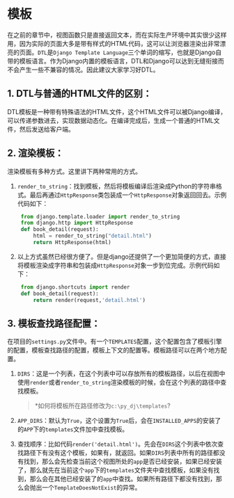 # 模板

在之前的章节中，视图函数只是直接返回文本，而在实际生产环境中其实很少这样用，因为实际的页面大多是带有样式的HTML代码，这可以让浏览器渲染出非常漂亮的页面。`DTL`是`Django Template Language`三个单词的缩写，也就是Django自带的模板语言。作为Django内置的模板语言，DTL和Django可以达到无缝衔接而不会产生一些不兼容的情况。因此建议大家学习好DTL。

## 1. DTL与普通的HTML文件的区别：

DTL模板是一种带有特殊语法的HTML文件，这个HTML文件可以被Django编译，可以传递参数进去，实现数据动态化。在编译完成后，生成一个普通的HTML文件，然后发送给客户端。

## 2. 渲染模板：

渲染模板有多种方式。这里讲下两种常用的方式。

1. `render_to_string`：找到模板，然后将模板编译后渲染成Python的字符串格式。最后再通过`HttpResponse`类包装成一个`HttpResponse`对象返回回去。示例代码如下：

   ```python
    from django.template.loader import render_to_string
    from django.http import HttpResponse
    def book_detail(request):
        html = render_to_string("detail.html")
        return HttpResponse(html)
   ```

2. 以上方式虽然已经很方便了。但是django还提供了一个更加简便的方式，直接将模板渲染成字符串和包装成`HttpResponse`对象一步到位完成。示例代码如下：

   ```python
    from django.shortcuts import render
    def book_detail(request):
        return render(request,'detail.html')
   ```

## 3. 模板查找路径配置：

在项目的`settings.py`文件中。有一个`TEMPLATES`配置，这个配置包含了模板引擎的配置，模板查找路径的配置，模板上下文的配置等。模板路径可以在两个地方配置。

1. `DIRS`：这是一个列表，在这个列表中可以存放所有的模板路径，以后在视图中使用`render`或者`render_to_string`渲染模板的时候，会在这个列表的路径中查找模板。

   >  *如何将模板所在路径修改为`c:\py_dj\templates`?

   

2. `APP_DIRS`：默认为`True`，这个设置为`True`后，会在`INSTALLED_APPS`的安装了的`APP`下的`templates`文件加中查找模板。

   

3. 查找顺序：比如代码`render('detail.html')`。先会在`DIRS`这个列表中依次查找路径下有没有这个模板，如果有，就返回。如果`DIRS`列表中所有的路径都没有找到，那么会先检查当前这个视图所处的`app`是否已经安装，如果已经安装了，那么就先在当前这个`app`下的`templates`文件夹中查找模板，如果没有找到，那么会在其他已经安装了的`app`中查找。如果所有路径下都没有找到，那么会抛出一个`TemplateDoesNotExist`的异常。